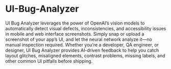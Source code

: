 # UI-Bug-Analyzer
UI Bug Analyzer leverages the power of OpenAI’s vision models to automatically detect visual defects, inconsistencies, and accessibility issues in mobile and web interface screenshots. Simply snap or upload a screenshot of your app’s UI, and let the neural network analyze it—no manual inspection required. Whether you’re a developer, QA engineer, or designer, UI Bug Analyzer provides AI-driven feedback to help you catch layout glitches, misaligned elements, contrast problems, missing labels, and other common UI pitfalls before shipping.
